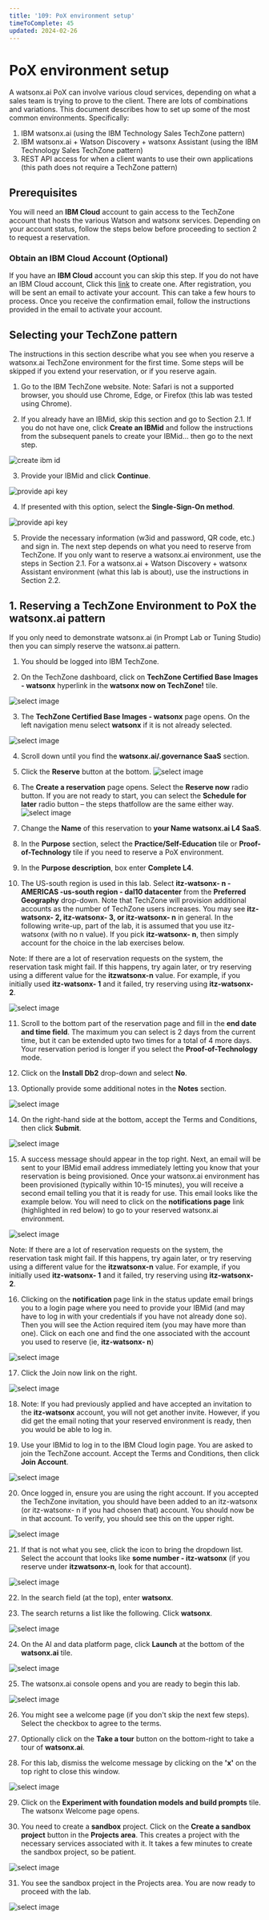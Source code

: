 ```yaml
---
title: '109: PoX environment setup'
timeToComplete: 45
updated: 2024-02-26
---
```


# PoX environment setup

A watsonx.ai PoX can involve various cloud services, depending on what a sales team is trying to prove to the client. There are lots of combinations and variations. This document describes how to set up some of the most common environments. Specifically:
1. IBM watsonx.ai (using the IBM Technology Sales TechZone pattern)
2. IBM watsonx.ai + Watson Discovery + watsonx Assistant (using the IBM Technology Sales TechZone pattern)
3. REST API access for when a client wants to use their own applications (this path does not require a TechZone pattern)


## Prerequisites

You will need an **IBM Cloud** account to gain access to the TechZone account that hosts the various Watson and watsonx services. Depending on your account status, follow the steps below before proceeding to section 2 to request a reservation.

### Obtain an IBM Cloud Account (Optional)
If you have an **IBM Cloud** account you can skip this step. If you do not have an IBM Cloud
account, Click this [link](https://cloud.ibm.com/registration)  to create one. After registration, you will be sent an email to activate your account. This can take a few hours to process. Once you receive the confirmation email, follow
the instructions provided in the email to activate your account.

## Selecting your TechZone pattern
The instructions in this section describe what you see when you reserve a watsonx.ai TechZone environment for the first time. Some steps will be skipped if you extend your reservation, or if you reserve again.

1. Go to the IBM TechZone website.
Note: Safari is not a supported browser, you should use Chrome, Edge, or Firefox (this lab was tested using Chrome).

2. If you already have an IBMid, skip this section and go to Section 2.1. If you do not have one, click **Create an IBMid** and follow the instructions from the subsequent panels to create your IBMid… then go to the next step.

 ![create ibm id](/images/109/image-001.png)

3. Provide your IBMid and click **Continue**.

![provide api key](/images/109/image-002.png)

4. If presented with this option, select the **Single-Sign-On method**.

![provide api key](/images/109/image-003.png)

5. Provide the necessary information (w3id and password, QR code, etc.) and sign in. The next step depends on what you need to reserve from TechZone. If you only want to reserve a watsonx.ai environment, use the steps in Section 2.1. For a watsonx.ai + Watson Discovery + watsonx Assistant environment (what this lab is about), use the instructions in Section 2.2.

## 1. Reserving a TechZone Environment to PoX the watsonx.ai pattern

If you only need to demonstrate watsonx.ai (in Prompt Lab or Tuning Studio) then you can simply reserve the watsonx.ai pattern.
1. You should be logged into IBM TechZone.

2. On the TechZone dashboard, click on **TechZone Certified Base Images - watsonx** hyperlink in the **watsonx now on TechZone!** tile.

![select image](/images/109/image-004.png)

3. The **TechZone Certified Base Images - watsonx** page opens. On the left navigation menu select **watsonx** if it is not already selected.

![select image](/images/109/image-005.png)

4. Scroll down until you find the **watsonx.ai/.governance SaaS** section.

5. Click the **Reserve** button at the bottom.
![select image](/images/109/image-006.png)

6. The **Create a reservation** page opens. Select the **Reserve now** radio button. If you are not ready to start, you can select the **Schedule for later** radio button – the steps thatfollow are the same either way.
![select image](/images/109/image-007.png)

7. Change the **Name** of this reservation to **your Name watsonx.ai L4 SaaS**.

8. In the **Purpose** section, select the **Practice/Self-Education** tile or **Proof-of-Technology** tile if you need to reserve a PoX environment.

9. In the **Purpose description**, box enter **Complete L4**.

10. The US-south region is used in this lab. Select **itz-watsonx- n -AMERICAS -us-south region - dal10 datacenter** from the **Preferred Geography** drop-down. Note that TechZone will provision additional accounts as the number of TechZone users
increases. You may see **itz-watsonx- 2, itz-watsonx- 3, or itz-watsonx- n** in general. In the following write-up, part of the lab, it is assumed that you use itz-watsonx (with no n value). If you pick **itz-watsonx- n**, then simply account for the choice in the lab exercises below.

Note: If there are a lot of reservation requests on the system, the reservation task might fail. If this happens, try again later, or try reserving using a different value for the **itzwatsonx-n** value. For example, if you initially used **itz-watsonx- 1** and it failed, try reserving using **itz-watsonx- 2**.

![select image](/images/109/image-008.png)

11. Scroll to the bottom part of the reservation page and fill in the **end date and time field**. The maximum you can select is 2 days from the current time, but it can be extended upto two times for a total of 4 more days. Your reservation period is longer if you select the **Proof-of-Technology** mode.

12. Click on the **Install Db2** drop-down and select **No**.

13. Optionally provide some additional notes in the **Notes** section.

![select image](/images/109/image-009.png)

14. On the right-hand side at the bottom, accept the Terms and Conditions, then click **Submit**.

![select image](/images/109/image-010.png)

15. A success message should appear in the top right. Next, an email will be sent to your IBMid email address immediately letting you know that your reservation is being provisioned. Once your watsonx.ai environment has been provisioned (typically within 10-15 minutes), you will receive a second email telling you that it is ready for use. This email looks like the example below. You will need to click on the **notifications page** link (highlighted in red below) to go to your reserved watsonx.ai environment.

![select image](/images/109/image-011.png)

Note: If there are a lot of reservation requests on the system, the reservation task might fail. If this happens, try again later, or try reserving using a different value for the **itzwatsonx-n** value. For example, if you initially used **itz-watsonx- 1** and it failed, try reserving using **itz-watsonx- 2**.

16. Clicking on the **notification** page link in the status update email brings you to a login page where you need to provide your IBMid (and may have to log in with your credentials if you have not already done so). Then you will see the Action required item (you may have more than one). Click on each one and find the one associated with the account you used to reserve (ie, **itz-watsonx- n**)

![select image](/images/109/image-012.png)

17. Click the Join now link on the right.

![select image](/images/109/image-013.png)

18. Note: If you had previously applied and have accepted an invitation to the **itz-watsonx** account, you will not get another invite. However, if you did get the email noting that your reserved environment is ready, then you would be able to log in.

19. Use your IBMid to log in to the IBM Cloud login page. You are asked to join the TechZone account. Accept the Terms and Conditions, then click **Join Account**.

![select image](/images/109/image-014.png)

20. Once logged in, ensure you are using the right account. If you accepted the TechZone invitation, you should have been added to an itz-watsonx (or itz-watsonx- n if you had chosen that) account. You should now be in that account. To verify, you should see this on the upper right.

![select image](/images/109/image-015.png)

21. If that is not what you see, click the icon to bring the dropdown list. Select the account that looks like **some number - itz-watsonx** (if you reserve under **itzwatsonx-n**, look for that account).

![select image](/images/109/image-016.png)

22. In the search field (at the top), enter **watsonx**.

23. The search returns a list like the following. Click **watsonx**.

![select image](/images/109/image-017.png)

24. On the AI and data platform page, click **Launch** at the bottom of the **watsonx.ai** tile.

![select image](/images/109/image-018.png)

25. The watsonx.ai console opens and you are ready to begin this lab.

![select image](/images/109/image-019.png)

26. You might see a welcome page (if you don't skip the next few steps). Select the checkbox
to agree to the terms.

27. Optionally click on the **Take a tour** button on the bottom-right to take a tour of
**watsonx.ai**.

28. For this lab, dismiss the welcome message by clicking on the **'x'** on the top right to close
this window.

![select image](/images/109/image-020.png)

29. Click on the **Experiment with foundation models and build prompts** tile. The watsonx Welcome page opens.

30. You need to create a **sandbox** project. Click on the **Create a sandbox project** button in the **Projects area**. This creates a project with the necessary services associated with it. It takes a few minutes to create the sandbox project, so be patient.

![select image](/images/109/image-021.png)

31. You see the sandbox project in the Projects area. You are now ready to proceed with the lab.

![select image](/images/109/image-022.png)
